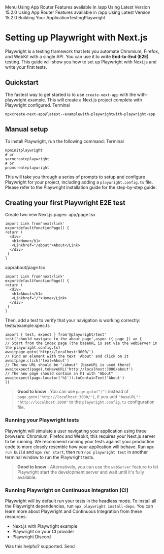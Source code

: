 Menu
Using App Router
Features available in /app
Using Latest Version
15.2.0
Using App Router
Features available in /app
Using Latest Version
15.2.0
Building Your ApplicationTestingPlaywright
# Setting up Playwright with Next.js
Playwright is a testing framework that lets you automate Chromium, Firefox, and WebKit with a single API. You can use it to write **End-to-End (E2E)** testing. This guide will show you how to set up Playwright with Next.js and write your first tests.
## Quickstart
The fastest way to get started is to use `create-next-app` with the with-playwright example. This will create a Next.js project complete with Playwright configured.
Terminal
```
npxcreate-next-app@latest--examplewith-playwrightwith-playwright-app
```

## Manual setup
To install Playwright, run the following command:
Terminal
```
npminitplaywright
# or
yarncreateplaywright
# or
pnpmcreateplaywright
```

This will take you through a series of prompts to setup and configure Playwright for your project, including adding a `playwright.config.ts` file. Please refer to the Playwright installation guide for the step-by-step guide.
## Creating your first Playwright E2E test
Create two new Next.js pages:
app/page.tsx
```
import Link from'next/link'
exportdefaultfunctionPage() {
return (
  <div>
   <h1>Home</h1>
   <Linkhref="/about">About</Link>
  </div>
 )
}
```

app/about/page.tsx
```
import Link from'next/link'
exportdefaultfunctionPage() {
return (
  <div>
   <h1>About</h1>
   <Linkhref="/">Home</Link>
  </div>
 )
}
```

Then, add a test to verify that your navigation is working correctly:
tests/example.spec.ts
```
import { test, expect } from'@playwright/test'
test('should navigate to the about page',async ({ page }) => {
// Start from the index page (the baseURL is set via the webServer in the playwright.config.ts)
awaitpage.goto('http://localhost:3000/')
// Find an element with the text 'About' and click on it
awaitpage.click('text=About')
// The new URL should be "/about" (baseURL is used there)
awaitexpect(page).toHaveURL('http://localhost:3000/about')
// The new page should contain an h1 with "About"
awaitexpect(page.locator('h1')).toContainText('About')
})
```

> **Good to know** : You can use `page.goto("/")` instead of `page.goto("http://localhost:3000/")`, if you add `"baseURL": "http://localhost:3000"` to the `playwright.config.ts` configuration file.
### Running your Playwright tests
Playwright will simulate a user navigating your application using three browsers: Chromium, Firefox and Webkit, this requires your Next.js server to be running. We recommend running your tests against your production code to more closely resemble how your application will behave.
Run `npm run build` and `npm run start`, then run `npx playwright test` in another terminal window to run the Playwright tests.
> **Good to know** : Alternatively, you can use the `webServer` feature to let Playwright start the development server and wait until it's fully available.
### Running Playwright on Continuous Integration (CI)
Playwright will by default run your tests in the headless mode. To install all the Playwright dependencies, run `npx playwright install-deps`.
You can learn more about Playwright and Continuous Integration from these resources:
  * Next.js with Playwright example
  * Playwright on your CI provider
  * Playwright Discord


Was this helpful?
supported.
Send
